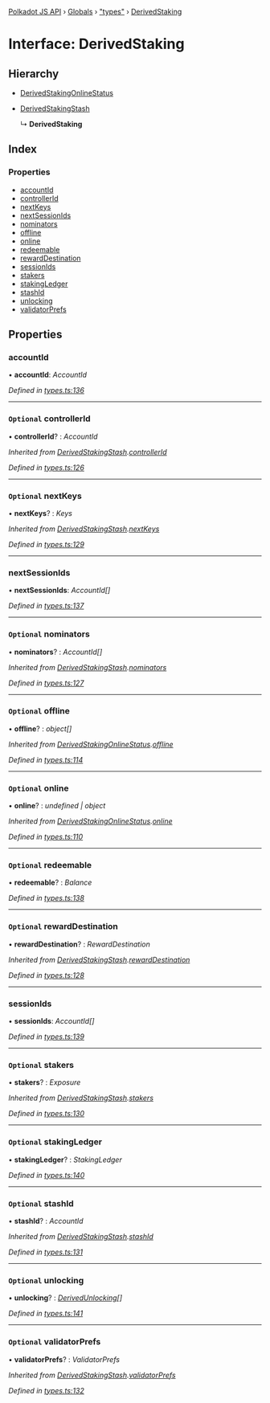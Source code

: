 [Polkadot JS API](../README.md) › [Globals](../globals.md) › ["types"](../modules/_types_.md) › [DerivedStaking](_types_.derivedstaking.md)

# Interface: DerivedStaking

## Hierarchy

* [DerivedStakingOnlineStatus](_types_.derivedstakingonlinestatus.md)

* [DerivedStakingStash](_types_.derivedstakingstash.md)

  ↳ **DerivedStaking**

## Index

### Properties

* [accountId](_types_.derivedstaking.md#accountid)
* [controllerId](_types_.derivedstaking.md#optional-controllerid)
* [nextKeys](_types_.derivedstaking.md#optional-nextkeys)
* [nextSessionIds](_types_.derivedstaking.md#nextsessionids)
* [nominators](_types_.derivedstaking.md#optional-nominators)
* [offline](_types_.derivedstaking.md#optional-offline)
* [online](_types_.derivedstaking.md#optional-online)
* [redeemable](_types_.derivedstaking.md#optional-redeemable)
* [rewardDestination](_types_.derivedstaking.md#optional-rewarddestination)
* [sessionIds](_types_.derivedstaking.md#sessionids)
* [stakers](_types_.derivedstaking.md#optional-stakers)
* [stakingLedger](_types_.derivedstaking.md#optional-stakingledger)
* [stashId](_types_.derivedstaking.md#optional-stashid)
* [unlocking](_types_.derivedstaking.md#optional-unlocking)
* [validatorPrefs](_types_.derivedstaking.md#optional-validatorprefs)

## Properties

###  accountId

• **accountId**: *AccountId*

*Defined in [types.ts:136](https://github.com/polkadot-js/api/blob/ed4af1d04b/packages/api-derive/src/types.ts#L136)*

___

### `Optional` controllerId

• **controllerId**? : *AccountId*

*Inherited from [DerivedStakingStash](_types_.derivedstakingstash.md).[controllerId](_types_.derivedstakingstash.md#optional-controllerid)*

*Defined in [types.ts:126](https://github.com/polkadot-js/api/blob/ed4af1d04b/packages/api-derive/src/types.ts#L126)*

___

### `Optional` nextKeys

• **nextKeys**? : *Keys*

*Inherited from [DerivedStakingStash](_types_.derivedstakingstash.md).[nextKeys](_types_.derivedstakingstash.md#optional-nextkeys)*

*Defined in [types.ts:129](https://github.com/polkadot-js/api/blob/ed4af1d04b/packages/api-derive/src/types.ts#L129)*

___

###  nextSessionIds

• **nextSessionIds**: *AccountId[]*

*Defined in [types.ts:137](https://github.com/polkadot-js/api/blob/ed4af1d04b/packages/api-derive/src/types.ts#L137)*

___

### `Optional` nominators

• **nominators**? : *AccountId[]*

*Inherited from [DerivedStakingStash](_types_.derivedstakingstash.md).[nominators](_types_.derivedstakingstash.md#optional-nominators)*

*Defined in [types.ts:127](https://github.com/polkadot-js/api/blob/ed4af1d04b/packages/api-derive/src/types.ts#L127)*

___

### `Optional` offline

• **offline**? : *object[]*

*Inherited from [DerivedStakingOnlineStatus](_types_.derivedstakingonlinestatus.md).[offline](_types_.derivedstakingonlinestatus.md#optional-offline)*

*Defined in [types.ts:114](https://github.com/polkadot-js/api/blob/ed4af1d04b/packages/api-derive/src/types.ts#L114)*

___

### `Optional` online

• **online**? : *undefined | object*

*Inherited from [DerivedStakingOnlineStatus](_types_.derivedstakingonlinestatus.md).[online](_types_.derivedstakingonlinestatus.md#optional-online)*

*Defined in [types.ts:110](https://github.com/polkadot-js/api/blob/ed4af1d04b/packages/api-derive/src/types.ts#L110)*

___

### `Optional` redeemable

• **redeemable**? : *Balance*

*Defined in [types.ts:138](https://github.com/polkadot-js/api/blob/ed4af1d04b/packages/api-derive/src/types.ts#L138)*

___

### `Optional` rewardDestination

• **rewardDestination**? : *RewardDestination*

*Inherited from [DerivedStakingStash](_types_.derivedstakingstash.md).[rewardDestination](_types_.derivedstakingstash.md#optional-rewarddestination)*

*Defined in [types.ts:128](https://github.com/polkadot-js/api/blob/ed4af1d04b/packages/api-derive/src/types.ts#L128)*

___

###  sessionIds

• **sessionIds**: *AccountId[]*

*Defined in [types.ts:139](https://github.com/polkadot-js/api/blob/ed4af1d04b/packages/api-derive/src/types.ts#L139)*

___

### `Optional` stakers

• **stakers**? : *Exposure*

*Inherited from [DerivedStakingStash](_types_.derivedstakingstash.md).[stakers](_types_.derivedstakingstash.md#optional-stakers)*

*Defined in [types.ts:130](https://github.com/polkadot-js/api/blob/ed4af1d04b/packages/api-derive/src/types.ts#L130)*

___

### `Optional` stakingLedger

• **stakingLedger**? : *StakingLedger*

*Defined in [types.ts:140](https://github.com/polkadot-js/api/blob/ed4af1d04b/packages/api-derive/src/types.ts#L140)*

___

### `Optional` stashId

• **stashId**? : *AccountId*

*Inherited from [DerivedStakingStash](_types_.derivedstakingstash.md).[stashId](_types_.derivedstakingstash.md#optional-stashid)*

*Defined in [types.ts:131](https://github.com/polkadot-js/api/blob/ed4af1d04b/packages/api-derive/src/types.ts#L131)*

___

### `Optional` unlocking

• **unlocking**? : *[DerivedUnlocking](../modules/_types_.md#derivedunlocking)[]*

*Defined in [types.ts:141](https://github.com/polkadot-js/api/blob/ed4af1d04b/packages/api-derive/src/types.ts#L141)*

___

### `Optional` validatorPrefs

• **validatorPrefs**? : *ValidatorPrefs*

*Inherited from [DerivedStakingStash](_types_.derivedstakingstash.md).[validatorPrefs](_types_.derivedstakingstash.md#optional-validatorprefs)*

*Defined in [types.ts:132](https://github.com/polkadot-js/api/blob/ed4af1d04b/packages/api-derive/src/types.ts#L132)*

